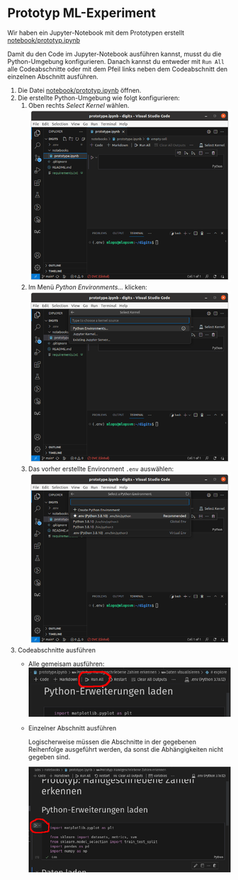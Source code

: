 # Prototyp ML-Experiment

Wir haben ein Jupyter-Notebook mit dem Prototypen erstellt [notebook/prototyp.ipynb](notebooks/prototype.ipynb)

Damit du den Code im Jupyter-Notebook ausführen kannst, musst du die Python-Umgebung konfigurieren. Danach kannst du entweder mit `Run All` alle Codeabschnitte oder mit dem Pfeil links neben dem Codeabschnitt den einzelnen Abschnitt ausführen.  

1. Die Datei [notebook/prototyp.ipynb](notebooks/prototype.ipynb) öffnen.
1. Die erstellte Python-Umgebung wie folgt konfigurieren:
    1. Oben rechts _Select Kernel_ wählen.   
        ![](./screenshots/vscode-select-kernel-00.png)
    1. Im Menü _Python Environments..._ klicken:   
        ![](./screenshots/vscode-select-kernel-01.png)
    1. Das vorher erstellte Environment `.env` auswählen:
        ![](./screenshots/vscode-select-kernel-02.png)
1. Codeabschnitte ausführen
    * Alle gemeisam ausführen:  
        ![](./screenshots/jupyter-run-all-blocks.png)
    * Einzelner Abschnitt ausführen
        
        Logischerweise müssen die Abschnitte in der gegebenen Reihenfolge ausgeführt werden, da sonst die Abhängigkeiten nicht gegeben sind.
        
        ![](./screenshots/jupyter-run-block.png) 